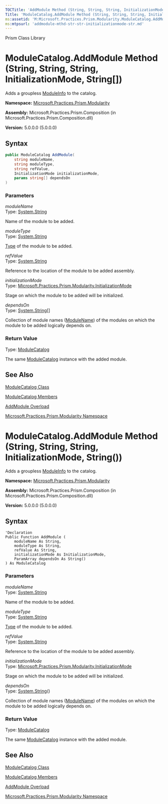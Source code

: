 ```yaml
---
TOCTitle: 'AddModule Method (String, String, String, InitializationMode, String[])'
Title: 'ModuleCatalog.AddModule Method (String, String, String, InitializationMode, String[]) (Microsoft.Practices.Prism.Modularity)'
ms:assetid: 'M:Microsoft.Practices.Prism.Modularity.ModuleCatalog.AddModule(System.String,System.String,System.String,Microsoft.Practices.Prism.Modularity.InitializationMode,System.String[])'
ms:mtpsurl: 'addmodule-mthd-str-str-initializationmode-str.md'
---
```


Prism Class Library

# ModuleCatalog.AddModule Method (String, String, String, InitializationMode, String[])

Adds a groupless [ModuleInfo](moduleinfo-class-mspp-modularity.md) to the catalog.

**Namespace:** [Microsoft.Practices.Prism.Modularity](mspp-modularity-namespace.md)

**Assembly:** Microsoft.Practices.Prism.Composition (in Microsoft.Practices.Prism.Composition.dll)

**Version:** 5.0.0.0 (5.0.0.0)

## Syntax

```C#
public ModuleCatalog AddModule(
	string moduleName,
	string moduleType,
	string refValue,
	InitializationMode initializationMode,
	params string[] dependsOn
)
```


### Parameters

*moduleName*  
Type: [System.String](http://msdn.microsoft.com/en-us/library/s1wwdcbf)

Name of the module to be added.

*moduleType*  
Type: [System.String](http://msdn.microsoft.com/en-us/library/s1wwdcbf)

[Type](http://msdn.microsoft.com/en-us/library/42892f65) of the module to be added.

*refValue*  
Type: [System.String](http://msdn.microsoft.com/en-us/library/s1wwdcbf)

Reference to the location of the module to be added assembly.

*initializationMode*  
Type: [Microsoft.Practices.Prism.Modularity.InitializationMode](initializationmode-enumeration-mspp-modularity.md)

Stage on which the module to be added will be initialized.

*dependsOn*  
Type: [System.String](http://msdn.microsoft.com/en-us/library/s1wwdcbf)[]

Collection of module names ([ModuleName](moduleinfo-modulename-property-mspp-modularity.md)) of the modules on which the module to be added logically depends on.

### Return Value

Type: [ModuleCatalog](modulecatalog-class-mspp-modularity.md)

The same [ModuleCatalog](modulecatalog-class-mspp-modularity.md) instance with the added module.

## See Also

[ModuleCatalog Class](modulecatalog-class-mspp-modularity.md)

[ModuleCatalog Members](modulecatalog-members-mspp-modularity.md)

[AddModule Overload](addmodule-mthd-str-str-initializationmode-str.md)

[Microsoft.Practices.Prism.Modularity Namespace](mspp-modularity-namespace.md)

# ModuleCatalog.AddModule Method (String, String, String, InitializationMode, String())

Adds a groupless [ModuleInfo](moduleinfo-class-mspp-modularity.md) to the catalog.

**Namespace:** [Microsoft.Practices.Prism.Modularity](mspp-modularity-namespace.md)

**Assembly:** Microsoft.Practices.Prism.Composition (in Microsoft.Practices.Prism.Composition.dll)

**Version:** 5.0.0.0 (5.0.0.0)

## Syntax

```VB
'Declaration
Public Function AddModule ( 
	moduleName As String,
	moduleType As String,
	refValue As String,
	initializationMode As InitializationMode,
	ParamArray dependsOn As String()
) As ModuleCatalog
```


### Parameters

*moduleName*  
Type: [System.String](http://msdn.microsoft.com/en-us/library/s1wwdcbf)

Name of the module to be added.

*moduleType*  
Type: [System.String](http://msdn.microsoft.com/en-us/library/s1wwdcbf)

[Type](http://msdn.microsoft.com/en-us/library/42892f65) of the module to be added.

*refValue*  
Type: [System.String](http://msdn.microsoft.com/en-us/library/s1wwdcbf)

Reference to the location of the module to be added assembly.

*initializationMode*  
Type: [Microsoft.Practices.Prism.Modularity.InitializationMode](initializationmode-enumeration-mspp-modularity.md)

Stage on which the module to be added will be initialized.

*dependsOn*  
Type: [System.String](http://msdn.microsoft.com/en-us/library/s1wwdcbf)()

Collection of module names ([ModuleName](moduleinfo-modulename-property-mspp-modularity.md)) of the modules on which the module to be added logically depends on.

### Return Value

Type: [ModuleCatalog](modulecatalog-class-mspp-modularity.md)

The same [ModuleCatalog](modulecatalog-class-mspp-modularity.md) instance with the added module.

## See Also

[ModuleCatalog Class](modulecatalog-class-mspp-modularity.md)

[ModuleCatalog Members](modulecatalog-members-mspp-modularity.md)

[AddModule Overload](addmodule-mthd-str-str-initializationmode-str.md)

[Microsoft.Practices.Prism.Modularity Namespace](mspp-modularity-namespace.md)
